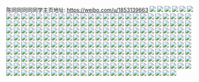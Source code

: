 陈同同同同同学主页地址: https://weibo.com/u/1853139663 
![](https://wx4.sinaimg.cn/mw2000/6e74aacfgy1h94iusn8mvj20u0140qeh.jpg) 
![](https://wx4.sinaimg.cn/mw2000/6e74aacfgy1h94iutk8dbj21400u0dn6.jpg) 
![](https://wx4.sinaimg.cn/mw2000/6e74aacfgy1h94iur7bmgj21400u00yv.jpg) 
![](https://wx4.sinaimg.cn/mw2000/6e74aacfgy1h8xh6v7zemj20rr10ajsy.jpg) 
![](https://wx4.sinaimg.cn/mw2000/6e74aacfgy1h8xh6vrit8j20u01szjuc.jpg) 
![](https://wx4.sinaimg.cn/mw2000/6e74aacfgy1h8tz5qksfdj20u00u0grg.jpg) 
![](https://wx4.sinaimg.cn/mw2000/6e74aacfgy1h8sm1hmk7vj21900u0tjo.jpg) 
![](https://wx4.sinaimg.cn/mw2000/6e74aacfgy1h8sm1isy5fj21900u0wnq.jpg) 
![](https://wx4.sinaimg.cn/mw2000/6e74aacfgy1h8sm1kr4q8j21900u07n2.jpg) 
![](https://wx4.sinaimg.cn/mw2000/6e74aacfgy1h8sm1liv56j21900u00zn.jpg) 
![](https://wx4.sinaimg.cn/mw2000/6e74aacfgy1h8sm1pn8fkj20u0140n2c.jpg) 
![](https://wx4.sinaimg.cn/mw2000/6e74aacfgy1h8sm1ouougj20u0140ne9.jpg) 
![](https://wx4.sinaimg.cn/mw2000/6e74aacfgy1h8sm1mw7xuj21900u0dqo.jpg) 
![](https://wx4.sinaimg.cn/mw2000/6e74aacfgy1h8sm1nthnxj21900u011b.jpg) 
![](https://wx4.sinaimg.cn/mw2000/6e74aacfgy1h8sm1g7m8qj21900u0jvb.jpg) 
![](https://wx4.sinaimg.cn/mw2000/6e74aacfgy1h8on71z2cjj20u01emn7f.jpg) 
![](https://wx4.sinaimg.cn/mw2000/6e74aacfgy1h8mv32h9kuj20u013ytla.jpg) 
![](https://wx4.sinaimg.cn/mw2000/6e74aacfgy1h8mv334bw9j21400u0ah0.jpg) 
![](https://wx4.sinaimg.cn/mw2000/6e74aacfgy1h8mv33xn80j21400u07e2.jpg) 
![](https://wx4.sinaimg.cn/mw2000/6e74aacfgy1h8mv34h0rgj21400u077h.jpg) 
![](https://wx4.sinaimg.cn/mw2000/6e74aacfgy1h8mv31dg38j21400u0wjf.jpg) 
![](https://wx4.sinaimg.cn/mw2000/6e74aacfgy1h8mv353zvfj21400u0djb.jpg) 
![](https://wx4.sinaimg.cn/mw2000/6e74aacfgy1h8mbesv8stj21900u0wn0.jpg) 
![](https://wx4.sinaimg.cn/mw2000/6e74aacfgy1h8mbermnkrj20u0140n4y.jpg) 
![](https://wx4.sinaimg.cn/mw2000/6e74aacfgy1h8l98jnuphj20u0140k17.jpg) 
![](https://wx4.sinaimg.cn/mw2000/6e74aacfgy1h8jtm8w908j20u011bgp6.jpg) 
![](https://wx4.sinaimg.cn/mw2000/6e74aacfgy1h87atzpp1gj20u0140tj2.jpg) 
![](https://wx4.sinaimg.cn/mw2000/6e74aacfgy1h87au0hl6gj20u014015p.jpg) 
![](https://wx4.sinaimg.cn/mw2000/6e74aacfgy1h87atyviigj21400u0doe.jpg) 
![](https://wx4.sinaimg.cn/mw2000/6e74aacfgy1h87au18xhij20u0140k4y.jpg) 
![](https://wx4.sinaimg.cn/mw2000/6e74aacfgy1h7u2ye6t3bj21qf0u0k53.jpg) 
![](https://wx4.sinaimg.cn/mw2000/6e74aacfgy1h7u2yewsovj21400u0qbh.jpg) 
![](https://wx4.sinaimg.cn/mw2000/6e74aacfgy1h7u2yfx5z2j20u0140drs.jpg) 
![](https://wx4.sinaimg.cn/mw2000/6e74aacfgy1h7698rsik4j20u0140jzj.jpg) 
![](https://wx4.sinaimg.cn/mw2000/6e74aacfgy1h6wqf6tmd8j21400u0123.jpg) 
![](https://wx4.sinaimg.cn/mw2000/6e74aacfgy1h6uf8lqaq1j20u01407bp.jpg) 
![](https://wx4.sinaimg.cn/mw2000/6e74aacfgy1h6uf8mm5q2j21400u0wm7.jpg) 
![](https://wx4.sinaimg.cn/mw2000/6e74aacfgy1h6uf8n5qgrj21400u0gpr.jpg) 
![](https://wx4.sinaimg.cn/mw2000/6e74aacfgy1h6uf8l1yf9j20u0140du1.jpg) 
![](https://wx4.sinaimg.cn/mw2000/6e74aacfgy1h6uf8nvldlj20u01407e4.jpg) 
![](https://wx4.sinaimg.cn/mw2000/6e74aacfgy1h6uf8ol27fj20u0140gq7.jpg) 
![](https://wx4.sinaimg.cn/mw2000/6e74aacfgy1h6uf8pmhjrj21400u0dv3.jpg) 
![](https://wx4.sinaimg.cn/mw2000/6e74aacfgy1h6uf8qdgd7j20u018g778.jpg) 
![](https://wx4.sinaimg.cn/mw2000/6e74aacfgy1h6uf8rbssuj20u0140duf.jpg) 
![](https://wx4.sinaimg.cn/mw2000/6e74aacfgy1h6qnoecvtjj20u01403zb.jpg) 
![](https://wx4.sinaimg.cn/mw2000/6e74aacfgy1h6qnoflcs8j21d70v0wox.jpg) 
![](https://wx4.sinaimg.cn/mw2000/6e74aacfgy1h6qnogiavaj21l60w51b1.jpg) 
![](https://wx4.sinaimg.cn/mw2000/6e74aacfgy1h6qnodjre0j21l60w516o.jpg) 
![](https://wx4.sinaimg.cn/mw2000/6e74aacfgy1h6qnoh1fodj20u0140k50.jpg) 
![](https://wx4.sinaimg.cn/mw2000/6e74aacfgy1h6oxbbfw7qj20u0140n3f.jpg) 
![](https://wx4.sinaimg.cn/mw2000/6e74aacfgy1h6oxbcpvjzj20u0140aqw.jpg) 
![](https://wx4.sinaimg.cn/mw2000/6e74aacfgy1h6oxba13u1j20u0140ne9.jpg) 
![](https://wx4.sinaimg.cn/mw2000/6e74aacfgy1h6oxbe4p85j20u01404ay.jpg) 
![](https://wx4.sinaimg.cn/mw2000/6e74aacfgy1h6j7d4x5zoj21be0zk15n.jpg) 
![](https://wx4.sinaimg.cn/mw2000/6e74aacfgy1h6j7d6nlpxj20qp12yk3j.jpg) 
![](https://wx4.sinaimg.cn/mw2000/6e74aacfgy1h6j7daph0pj22c0340kjl.jpg) 
![](https://wx4.sinaimg.cn/mw2000/6e74aacfgy1h6j7ddvkymj22c0340e84.jpg) 
![](https://wx4.sinaimg.cn/mw2000/6e74aacfgy1h6j7dgudl8j22c0340npg.jpg) 
![](https://wx4.sinaimg.cn/mw2000/6e74aacfgy1h6j7dhn166j20u01hch73.jpg) 
![](https://wx4.sinaimg.cn/mw2000/6e74aacfgy1h6j7di5er2j21be0zktii.jpg) 
![](https://wx4.sinaimg.cn/mw2000/6e74aacfgy1h6j7dl7dowj22c0340qc1.jpg) 
![](https://wx4.sinaimg.cn/mw2000/6e74aacfgy1h6j7dmnb2aj20u01hctjg.jpg) 
![](https://wx4.sinaimg.cn/mw2000/6e74aacfgy1h6j7dpzafvj22c0340qv7.jpg) 
![](https://wx4.sinaimg.cn/mw2000/6e74aacfgy1h6j7dta746j22yo280kjo.jpg) 
![](https://wx4.sinaimg.cn/mw2000/6e74aacfgy1h6j7dvuq8sj23402c0b2a.jpg) 
![](https://wx4.sinaimg.cn/mw2000/6e74aacfgy1h6akag0vijj20u01400wf.jpg) 
![](https://wx4.sinaimg.cn/mw2000/6e74aacfgy1h6akaeqsk6j20u0140dkd.jpg) 
![](https://wx4.sinaimg.cn/mw2000/6e74aacfgy1h6akagzim8j20u0140t9w.jpg) 
![](https://wx4.sinaimg.cn/mw2000/6e74aacfgy1h6akai4jh9j20u0140goa.jpg) 
![](https://wx4.sinaimg.cn/mw2000/6e74aacfgy1h6akajrla4j21400u0wmz.jpg) 
![](https://wx4.sinaimg.cn/mw2000/6e74aacfgy1h6akakxvmlj20u0140zo1.jpg) 
![](https://wx4.sinaimg.cn/mw2000/6e74aacfgy1h675qljdduj20wi0b0js0.jpg) 
![](https://wx4.sinaimg.cn/mw2000/6e74aacfgy1h5zdjrvdiij21400u0duf.jpg) 
![](https://wx4.sinaimg.cn/mw2000/6e74aacfgy1h5zdju3bvoj20u011bnaa.jpg) 
![](https://wx4.sinaimg.cn/mw2000/6e74aacfgy1h5zdjwjslij20u0140tm7.jpg) 
![](https://wx4.sinaimg.cn/mw2000/6e74aacfgy1h5zdjy2mpxj21hc0u0wo6.jpg) 
![](https://wx4.sinaimg.cn/mw2000/6e74aacfgy1h5zdk89izpj20u015s7h1.jpg) 
![](https://wx4.sinaimg.cn/mw2000/6e74aacfgy1h5zdk689b2j21u80u0q5g.jpg) 
![](https://wx4.sinaimg.cn/mw2000/6e74aacfgy1h5zdka8jxjj20u0140n8o.jpg) 
![](https://wx4.sinaimg.cn/mw2000/6e74aacfgy1h5s2noheoej20wi086mxq.jpg) 
![](https://wx4.sinaimg.cn/mw2000/6e74aacfgy1h5ns1lnjibj20u014011f.jpg) 
![](https://wx4.sinaimg.cn/mw2000/6e74aacfgy1h5lqovsdgjj20u01hc7qq.jpg) 
![](https://wx4.sinaimg.cn/mw2000/6e74aacfgy1h57jnf6mxej21400u07ds.jpg) 
![](https://wx4.sinaimg.cn/mw2000/6e74aacfgy1h57jndpfaaj21400u0n57.jpg) 
![](https://wx4.sinaimg.cn/mw2000/6e74aacfgy1h508fhgefnj22802yoqv7.jpg) 
![](https://wx4.sinaimg.cn/mw2000/6e74aacfgy1h4kbx2ygilj23402c0x6p.jpg) 
![](https://wx4.sinaimg.cn/mw2000/6e74aacfgy1h4kbx95fqkj22yo2807wm.jpg) 
![](https://wx4.sinaimg.cn/mw2000/6e74aacfgy1h4fitn7n9nj20u014019d.jpg) 
![](https://wx4.sinaimg.cn/mw2000/6e74aacfgy1h4fitoeskuj20u0140arf.jpg) 
![](https://wx4.sinaimg.cn/mw2000/6e74aacfgy1h4fitqq08nj20u0140000.jpg) 
![](https://wx4.sinaimg.cn/mw2000/6e74aacfgy1h4fitrxy8yj20u0140zwk.jpg) 
![](https://wx4.sinaimg.cn/mw2000/6e74aacfgy1h4b3nwl655j20u01407dz.jpg) 
![](https://wx4.sinaimg.cn/mw2000/6e74aacfgy1h4b3o04psyj20u010pafl.jpg) 
![](https://wx4.sinaimg.cn/mw2000/6e74aacfgy1h4b3o1cteuj20u0140dqp.jpg) 
![](https://wx4.sinaimg.cn/mw2000/6e74aacfgy1h4b3nvino7j20u0140drn.jpg) 
![](https://wx4.sinaimg.cn/mw2000/6e74aacfgy1h4b3o2kixuj21400u0qe5.jpg) 
![](https://wx4.sinaimg.cn/mw2000/6e74aacfgy1h4b3o3hmnkj20u014010f.jpg) 
![](https://wx4.sinaimg.cn/mw2000/6e74aacfgy1h47qafag0bj20ls0ofmzd.jpg) 
![](https://wx4.sinaimg.cn/mw2000/6e74aacfgy1h47qagk9zcj20u0140n3y.jpg) 
![](https://wx4.sinaimg.cn/mw2000/6e74aacfgy1h47qahixdgj20u014043i.jpg) 
![](https://wx4.sinaimg.cn/mw2000/6e74aacfgy1h47qail15ej21400u07ba.jpg) 
![](https://wx4.sinaimg.cn/mw2000/6e74aacfgy1h446hf3tvtj20wi1yckjh.jpg) 
![](https://wx4.sinaimg.cn/mw2000/6e74aacfgy1h3w3si1jz0j23402c07wk.jpg) 
![](https://wx4.sinaimg.cn/mw2000/6e74aacfgy1h3w3sq64t7j22c03404qr.jpg) 
![](https://wx4.sinaimg.cn/mw2000/6e74aacfgy1h3w3swzh6gj22c03401kz.jpg) 
![](https://wx4.sinaimg.cn/mw2000/6e74aacfgy1h3w3s5p2h9j23402c07wk.jpg) 
![](https://wx4.sinaimg.cn/mw2000/6e74aacfgy1h3w3tf8p9mj22c03407wk.jpg) 
![](https://wx4.sinaimg.cn/mw2000/6e74aacfgy1h3w3tl8adej23402c0hdw.jpg) 
![](https://wx4.sinaimg.cn/mw2000/6e74aacfgy1h3v6p2p7joj22yo2804qs.jpg) 
![](https://wx4.sinaimg.cn/mw2000/6e74aacfgy1h3v6p3daloj20u00u0wkd.jpg) 
![](https://wx4.sinaimg.cn/mw2000/6e74aacfgy1h3v6p3rgblj20u00u07d3.jpg) 
![](https://wx4.sinaimg.cn/mw2000/6e74aacfgy1h3v6p61mtmj23402c0nph.jpg) 
![](https://wx4.sinaimg.cn/mw2000/6e74aacfgy1h3v6p0fcowj22c0340npf.jpg) 
![](https://wx4.sinaimg.cn/mw2000/6e74aacfgy1h3v6p8100kj22c0340kjn.jpg) 
![](https://wx4.sinaimg.cn/mw2000/6e74aacfgy1h3v6p9j49uj22c0340u0y.jpg) 
![](https://wx4.sinaimg.cn/mw2000/6e74aacfgy1h3v6pbvskej23402c0hdw.jpg) 
![](https://wx4.sinaimg.cn/mw2000/6e74aacfgy1h3v6pe74mkj22c0340kjo.jpg) 
![](https://wx4.sinaimg.cn/mw2000/6e74aacfgy1h3tpzvxf4ej23402c0qv8.jpg) 
![](https://wx4.sinaimg.cn/mw2000/6e74aacfgy1h3tpzzcv7vj23402c0npg.jpg) 
![](https://wx4.sinaimg.cn/mw2000/6e74aacfgy1h3tq02rccwj22c0340b2c.jpg) 
![](https://wx4.sinaimg.cn/mw2000/6e74aacfgy1h3tq0666gnj23402c04qt.jpg) 
![](https://wx4.sinaimg.cn/mw2000/6e74aacfgy1h3tq09yjlbj22c0340hdv.jpg) 
![](https://wx4.sinaimg.cn/mw2000/6e74aacfgy1h3tq0caevmj20wi13oe81.jpg) 
![](https://wx4.sinaimg.cn/mw2000/6e74aacfgy1h3tpzsxe0ej20wc0npe6w.jpg) 
![](https://wx4.sinaimg.cn/mw2000/6e74aacfgy1h3tq0f5sbkj22yo2807wk.jpg) 
![](https://wx4.sinaimg.cn/mw2000/6e74aacfgy1h3tq0ipgbrj22c03407wk.jpg) 
![](https://wx4.sinaimg.cn/mw2000/6e74aacfgy1h3rs80teqvj20wi1yce81.jpg) 
![](https://wx4.sinaimg.cn/mw2000/6e74aacfgy1h3rrtuh3mlj22yo280e83.jpg) 
![](https://wx4.sinaimg.cn/mw2000/6e74aacfgy1h3rrtynaqej23402c04qq.jpg) 
![](https://wx4.sinaimg.cn/mw2000/6e74aacfgy1h3rrts7b6qj26rq2xa4qt.jpg) 
![](https://wx4.sinaimg.cn/mw2000/6e74aacfgy1h3rrtx0segj22yi23a4qr.jpg) 
![](https://wx4.sinaimg.cn/mw2000/6e74aacfgy1h3jj1z0sz5j21400u0q9x.jpg) 
![](https://wx4.sinaimg.cn/mw2000/6e74aacfgy1h3jj232lhpj20u0140tlj.jpg) 
![](https://wx4.sinaimg.cn/mw2000/6e74aacfgy1h3i9cse6uvj21400u048u.jpg) 
![](https://wx4.sinaimg.cn/mw2000/6e74aacfgy1h3i9ctllp9j20u0140dn7.jpg) 
![](https://wx4.sinaimg.cn/mw2000/6e74aacfgy1h3i9cv14rlj21400u012d.jpg) 
![](https://wx4.sinaimg.cn/mw2000/6e74aacfgy1h3i9cw61c3j20u014011n.jpg) 
![](https://wx4.sinaimg.cn/mw2000/6e74aacfgy1h3i9cxfrfij20u0140gv8.jpg) 
![](https://wx4.sinaimg.cn/mw2000/6e74aacfgy1h3i9cz2gr6j21400u0qdm.jpg) 
![](https://wx4.sinaimg.cn/mw2000/6e74aacfgy1h3i9d0pjzlj21400u0tmy.jpg) 
![](https://wx4.sinaimg.cn/mw2000/6e74aacfgy1h3i9cr0dh8j20u0140tpb.jpg) 
![](https://wx4.sinaimg.cn/mw2000/6e74aacfgy1h3i9d23i5mj21400u0k1d.jpg) 
![](https://wx4.sinaimg.cn/mw2000/6e74aacfgy1h2w1i60o34j22c03404qs.jpg) 
![](https://wx4.sinaimg.cn/mw2000/6e74aacfgy1h2utxjxwfvj21400u0q8z.jpg) 
![](https://wx4.sinaimg.cn/mw2000/6e74aacfgy1h2nd6wc30oj20zk1bfguh.jpg) 
![](https://wx4.sinaimg.cn/mw2000/6e74aacfgy1h2eh8b6m8bj20u01cgn0e.jpg) 
![](https://wx4.sinaimg.cn/mw2000/6e74aacfgy1h29glsug4tj20wf17gql1.jpg) 
![](https://wx4.sinaimg.cn/mw2000/6e74aacfgy1h28afjii9fj22c0340kjn.jpg) 
![](https://wx4.sinaimg.cn/mw2000/6e74aacfgy1h1v0cicqz5j20u0140dnh.jpg) 
![](https://wx4.sinaimg.cn/mw2000/6e74aacfgy1h1t937io5wj22c0340qv6.jpg) 
![](https://wx4.sinaimg.cn/mw2000/6e74aacfgy1h1rpfibi2mj22802yo4qr.jpg) 
![](https://wx4.sinaimg.cn/mw2000/6e74aacfgy1h1rpfkju5nj23402c0e82.jpg) 
![](https://wx4.sinaimg.cn/mw2000/6e74aacfgy1h13j5av8gxj20u0140tn3.jpg) 
![](https://wx4.sinaimg.cn/mw2000/6e74aacfgy1h0yt600lf5j20u0140k0s.jpg) 
![](https://wx4.sinaimg.cn/mw2000/6e74aacfgy1h0yt5yhs28j20u0140thb.jpg) 
![](https://wx4.sinaimg.cn/mw2000/6e74aacfgy1h0qn0fdoafj20u01hcn5x.jpg) 
![](https://wx4.sinaimg.cn/mw2000/6e74aacfgy1h0gasna3xtj22c0340qv6.jpg) 
![](https://wx4.sinaimg.cn/mw2000/6e74aacfgy1gzz1bltvg7j21400u04a5.jpg) 
![](https://wx4.sinaimg.cn/mw2000/6e74aacfgy1gzqor87bw4j20u0140tas.jpg) 
![](https://wx4.sinaimg.cn/mw2000/6e74aacfgy1gzk5kc3qj1j20u0140qd2.jpg) 
![](https://wx4.sinaimg.cn/mw2000/6e74aacfgy1gzdem7vfg7j22c03401kz.jpg) 
![](https://wx4.sinaimg.cn/mw2000/6e74aacfgy1gzbuub7btxj20u010wn0c.jpg) 
![](https://wx4.sinaimg.cn/mw2000/6e74aacfgy1gzbjyzieomj20u013ztev.jpg) 
![](https://wx4.sinaimg.cn/mw2000/6e74aacfgy1gyi2qolq2tj20u011pwoc.jpg) 
![](https://wx4.sinaimg.cn/mw2000/6e74aacfgy1gyfq88ufqyj20hs0no413.jpg) 
![](https://wx4.sinaimg.cn/mw2000/6e74aacfgy1gwmvgwxrmdj20u0140dki.jpg) 
![](https://wx4.sinaimg.cn/mw2000/6e74aacfgy1gwmvgwao8mj20u013r4a0.jpg) 
![](https://wx4.sinaimg.cn/mw2000/6e74aacfgy1gwdic7iqm5j20u0140ael.jpg) 
![](https://wx4.sinaimg.cn/mw2000/6e74aacfgy1gw59vdckxhj21400u0ah1.jpg) 
![](https://wx4.sinaimg.cn/mw2000/6e74aacfgy1gw59ve509qj20u0140n2d.jpg) 
![](https://wx4.sinaimg.cn/mw2000/6e74aacfgy1gw59vf6mmuj20u0140th3.jpg) 
![](https://wx4.sinaimg.cn/mw2000/6e74aacfgy1gw59vca39aj20u0140778.jpg) 
![](https://wx4.sinaimg.cn/mw2000/6e74aacfgy1gw59vg2eyxj218h0u0gp0.jpg) 
![](https://wx4.sinaimg.cn/mw2000/6e74aacfgy1gw59vhdvxbj20u018h13u.jpg) 
![](https://wx4.sinaimg.cn/mw2000/6e74aacfgy1gvsqpf10hsj21400u0wmd.jpg) 
![](https://wx4.sinaimg.cn/mw2000/0021pAhpgy1gvlv0et30dj61400u0grg02.jpg) 
![](https://wx4.sinaimg.cn/mw2000/0021pAhpgy1gvlv0k4epvj60u01401an02.jpg) 
![](https://wx4.sinaimg.cn/mw2000/0021pAhpgy1gvlv0l4wa7j61400u0n8s02.jpg) 
![](https://wx4.sinaimg.cn/mw2000/0021pAhpgy1gvlv0mfflej60u0140h1w02.jpg) 
![](https://wx4.sinaimg.cn/mw2000/0021pAhpgy1gvju2ei26vj60u01sz0zr02.jpg) 
![](https://wx4.sinaimg.cn/mw2000/0021pAhpgy1gv92lyjwhtj60tz140jzt02.jpg) 
![](https://wx4.sinaimg.cn/mw2000/0021pAhpgy1gv736ckjsej60q00zkwm402.jpg) 
![](https://wx4.sinaimg.cn/mw2000/0021pAhpgy1gv5xepgd87j60u0140gw202.jpg) 
![](https://wx4.sinaimg.cn/mw2000/0021pAhpgy1gv5xergxqsj61900u0ter02.jpg) 
![](https://wx4.sinaimg.cn/mw2000/0021pAhpgy1gv5xesbk0lj61900u043l02.jpg) 
![](https://wx4.sinaimg.cn/mw2000/0021pAhpgy1gv5xendo9wj61900u079602.jpg) 
![](https://wx4.sinaimg.cn/mw2000/0021pAhpgy1gv5xesz93hj60u019042702.jpg) 
![](https://wx4.sinaimg.cn/mw2000/0021pAhpgy1gv5xetpd3ej60u019078v02.jpg) 
![](https://wx4.sinaimg.cn/mw2000/0021pAhpgy1gv5m8eht1dj60u014en8n02.jpg) 
![](https://wx4.sinaimg.cn/mw2000/0021pAhpgy1guo3wjeor7j61400u045w02.jpg) 
![](https://wx4.sinaimg.cn/mw2000/0021pAhpgy1gumbjm3gdkj61400u0jx102.jpg) 
![](https://wx4.sinaimg.cn/mw2000/0021pAhpgy1gukrzk1d7hj60u0140n5402.jpg) 
![](https://wx4.sinaimg.cn/mw2000/0021pAhpgy1gukmaecd1lj61400u0wq402.jpg) 
![](https://wx4.sinaimg.cn/mw2000/6e74aacfgy1gss1b6m15xj23412c07wk.jpg) 
![](https://wx4.sinaimg.cn/mw2000/6e74aacfly1gso899hqpqj21400u00yj.jpg) 
![](https://wx4.sinaimg.cn/mw2000/0021pAhpgy1gsm7gb0olcj60ls0t2td802.jpg) 
![](https://wx4.sinaimg.cn/mw2000/6e74aacfgy1grz5evvvyqj20u0140gyi.jpg) 
![](https://wx4.sinaimg.cn/mw2000/6e74aacfgy1grz13x0z54j20u0166q9r.jpg) 
![](https://wx4.sinaimg.cn/mw2000/6e74aacfgy1gqno5o2gmxj20m80m8wi1.jpg) 
![](https://wx4.sinaimg.cn/mw2000/6e74aacfgy1gqmnlx7rnsj20u0140tg0.jpg) 
![](https://wx4.sinaimg.cn/mw2000/6e74aacfly1gpcb2b5nhmj20sg0nags2.jpg) 
![](https://wx4.sinaimg.cn/mw2000/6e74aacfly1gpcb2cvmfhj20wq0p045f.jpg) 
![](https://wx4.sinaimg.cn/mw2000/6e74aacfly1gpcb2dsqxsj20u00u07d1.jpg) 
![](https://wx4.sinaimg.cn/mw2000/6e74aacfly1gpcb2f61p2j20u00u0jzu.jpg) 
![](https://wx4.sinaimg.cn/mw2000/6e74aacfly1gpcb2getkkj217p0u0nfj.jpg) 
![](https://wx4.sinaimg.cn/mw2000/6e74aacfly1gpcb2ab8w8j21040u012u.jpg) 
![](https://wx4.sinaimg.cn/mw2000/6e74aacfly1gpcb2hcmwbj20u0145dr9.jpg) 
![](https://wx4.sinaimg.cn/mw2000/6e74aacfly1gpcb2i43moj212w0r57fg.jpg) 
![](https://wx4.sinaimg.cn/mw2000/6e74aacfly1gpcb2j8102j21600u0gwf.jpg) 
![](https://wx4.sinaimg.cn/mw2000/6e74aacfly1gh4k25xr47j20u0140jzn.jpg) 
![](https://wx4.sinaimg.cn/mw2000/6e74aacfly1ggsziep2cuj20u010ytfh.jpg) 
![](https://wx4.sinaimg.cn/mw2000/6e74aacfly1gcl9b4bwn0j21400u0gsi.jpg) 
![](https://wx4.sinaimg.cn/mw2000/6e74aacfly1gcglq6lzw1j21400u017r.jpg) 
![](https://wx4.sinaimg.cn/mw2000/6e74aacfly1gcdmepavyej20qo0k0n16.jpg) 
![](https://wx4.sinaimg.cn/mw2000/6e74aacfly1gcdki11lk8j20ti0kwgxt.jpg) 
![](https://wx4.sinaimg.cn/mw2000/6e74aacfly1fy0j0xjm8gj21400qo46s.jpg) 
![](https://wx4.sinaimg.cn/mw2000/6e74aacfly1fxx2k4dkdvj20qo0qon3n.jpg) 
![](https://wx4.sinaimg.cn/mw2000/6e74aacfly1fwdkoa5oxnj20v80ngkdh.jpg) 
![](https://wx4.sinaimg.cn/mw2000/6e74aacfly1frwxgcqge6j20qo0zhgqf.jpg) 
![](https://wx4.sinaimg.cn/mw2000/6e74aacfly1frwx5aa18fj20qo0zkn10.jpg) 
![](https://wx4.sinaimg.cn/mw2000/6e74aacfly1frs41zfk93j20qo103qb7.jpg) 
![](https://wx4.sinaimg.cn/mw2000/6e74aacfly1fqmqrcm1o8j20va0va4lq.jpg) 
![](https://wx4.sinaimg.cn/mw2000/6e74aacfly1fqkd9hr4prj20qo0zkn5a.jpg) 
![](https://wx4.sinaimg.cn/mw2000/6e74aacfly1fqgn6bvo3fj20qo0zkalj.jpg) 
![](https://wx4.sinaimg.cn/mw2000/6e74aacfly1fqenpt3ugpj20qo0zk45p.jpg) 
![](https://wx4.sinaimg.cn/mw2000/6e74aacfly1fqenoqgtx2j21sg2ds4qw.jpg) 
![](https://wx4.sinaimg.cn/mw2000/6e74aacfly1fq0e8t6n9vj20f008f3z4.jpg) 
![](https://wx4.sinaimg.cn/mw2000/6e74aacfly1fptectsfq3j20qo140798.jpg) 
![](https://wx4.sinaimg.cn/mw2000/6e74aacfly1fpaf0ddxkbj20qo0zk0zq.jpg) 
